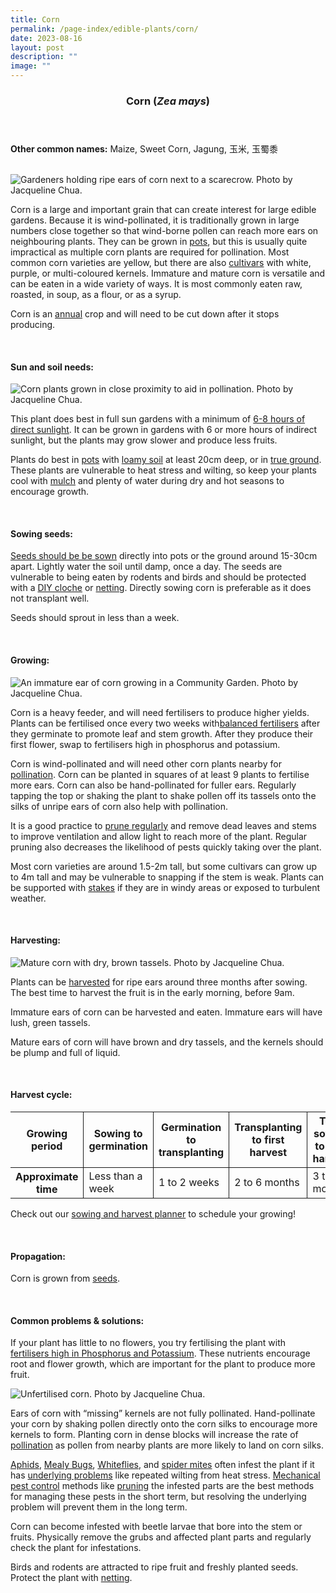 ```yaml
---
title: Corn
permalink: /page-index/edible-plants/corn/
date: 2023-08-16
layout: post
description: ""
image: ""
---
```

<header> 
	<h3>Corn (<em>Zea mays</em>)</h3> 
</header> 
 
<section> 
	<p><strong>Other common names:</strong> Maize, Sweet Corn, Jagung, 玉米, 玉蜀黍</p> 
	<br> 
</section> 
 
<section>
	<img title="Gardeners holding ripe ears of corn next to a scarecrow. Photo by Jacqueline Chua." src="/images/Gardeners/Jurong%20Central%20Zone%20D%20Skygarden_20220125%20(72).jpg">
	<p>Corn is a large and important grain that can create interest for large edible gardens. Because it is wind-pollinated, it is traditionally grown in large numbers close together so that wind-borne pollen can reach more ears on neighbouring plants. They can be grown in <a href="/page-index/horticulture-techniques/planting-in-containers/">pots</a>, but this is usually quite impractical as multiple corn plants are required for pollination. Most common corn varieties are yellow, but there are also <a href="/learn-more-about-gardening/glossary/#c">cultivars</a> with white, purple, or multi-coloured kernels. Immature and mature corn is versatile and can be eaten in a wide variety of ways. It is most commonly eaten raw, roasted, in soup, as a flour, or as a syrup.</p>
	<p>Corn is an <a href="/learn-more-about-gardening/glossary/#a">annual</a> crop and will need to be cut down after it stops producing.</p>
  <br> 
</section> 
 
<section> 
  <h4>Sun and soil needs:</h4> 
	<img title="Corn plants grown in close proximity to aid in pollination. Photo by Jacqueline Chua." src="/images/Plants/corn_jacchua_3%20(2).jpg">
	<p>This plant does best in full sun gardens with a minimum of <a href="/page-index/horticulture-techniques/gauging-light/">6-8 hours of direct sunlight</a>. It can be grown in gardens with 6 or more hours of indirect sunlight, but the plants may grow slower and produce less fruits.</p>
	<p>Plants do best in <a href="/page-index/horticulture-techniques/planting-in-containers/">pots</a> with <a href="/page-index/horticulture-techniques/soil/">loamy soil</a> at least 20cm deep, or in <a href="/page-index/horticulture-techniques/true-ground/">true ground</a>. These plants are vulnerable to heat stress and wilting, so keep your plants cool with <a href="/page-index/horticulture-techniques/mulching/">mulch</a> and plenty of water during dry and hot seasons to encourage growth.</p>
	<br> 
<p></p></section> 
 
<section> 
  <h4>Sowing seeds:</h4>  
		<p><a href="/page-index/horticulture-techniques/propagating-by-seed/">Seeds should be be sown</a> directly into pots or the ground around 15-30cm apart. Lightly water the soil until damp, once a day. The seeds are vulnerable to being eaten by rodents and birds and should be protected with a <a href="/page-index/horticulture-techniques/cloches/">DIY cloche</a> or <a href="/page-index/hardscapes/netting/">netting</a>. Directly sowing corn is preferable as it does not transplant well.</p>
	<p>Seeds should sprout in less than a week.</p>
	<br> 
</section> 
<section> 
  <h4>Growing:</h4> 
		<img title="An immature ear of corn growing in a Community Garden. Photo by Jacqueline Chua." src="/images/Plants/corn_jacquelinechua.jpg">
	<p>Corn is a heavy feeder, and will need fertilisers to produce higher yields. Plants can be fertilised once every two weeks with<a href="/page-index/horticulture-techniques/fertilising/">balanced fertilisers</a> after they germinate to promote leaf and stem growth. After they produce their first flower, swap to fertilisers high in phosphorus and potassium.</p>
		<p>Corn is wind-pollinated and will need other corn plants nearby for <a href="/learn-more-about-gardening/glossary/#p">pollination</a>. Corn can be planted in squares of at least 9 plants to fertilise more ears. Corn can also be hand-pollinated for fuller ears. Regularly tapping the top or shaking the plant to shake pollen off its tassels onto the silks of unripe ears of corn also help with pollination.</p>
	<p>It is a good practice to <a href="/page-index/horticulture-techniques/pruning/">prune regularly</a> and remove dead leaves and stems to improve ventilation and allow light to reach more of the plant. Regular pruning also decreases the likelihood of pests quickly taking over the plant.</p>
	<p>Most corn varieties are around 1.5-2m tall, but some cultivars can grow up to 4m tall and may be vulnerable to snapping if the stem is weak. Plants can be supported with <a href="/page-index/hardscapes/staking/">stakes</a> if they are in windy areas or exposed to turbulent weather.</p> 
	<br> 
</section> 
 
<section> 
  <h4>Harvesting:</h4> 
	<img title="Mature corn with dry, brown tassels. Photo by Jacqueline Chua." src="/images/Plants/corn_jacchua_3%20(1).jpg">
	<p>Plants can be <a href="/page-index/horticulture-techiniques/harvesting-hygiene/">harvested</a> for ripe ears around three months after sowing. The best time to harvest the fruit is in the early morning, before 9am.</p>
	<p>Immature ears of corn can be harvested and eaten. Immature ears will have lush, green tassels.</p>
	<p>Mature ears of corn will have brown and dry tassels, and the kernels should be plump and full of liquid.</p>
	<br>
</section> 
 
<section> 
	<h4>Harvest cycle:</h4> 
  <table> 
    <thead> 
      <tr> 
        <th style="border-bottom:0px; border-right:solid 1px;">Growing period</th> 
        <th style="border-bottom:0px; border-right:solid 1px;">Sowing to germination</th>
				<th style="border-bottom:0px; border-right:solid 1px;">Germination to transplanting</th>
        <th style="border-bottom:0px; border-right:solid 1px;">Transplanting to first harvest</th> 
        <th style="border-bottom:0px; border-left:solid 1px;">Total sowing to first harvest</th> 
      </tr> 
    </thead> 
    <tbody> 
      <tr> 
        <th style="border-right:solid 1px;">Approximate time</th> 
        <td style="border-right:solid 1px;">Less than a week</td>
				<td style="border-right:solid 1px;">1 to 2 weeks</td>
        <td style="border-right:solid 1px;">2 to 6 months</td> 
        <td style="border-left:solid 1px;">3 to 6 months</td> 
      </tr> 
    </tbody> 
  </table> 
	<p>Check out our&nbsp;<a href="/digital-tools/sowing-planner/">sowing and harvest planner</a>&nbsp;to schedule your growing!</p> 
	<br> 
</section> 
 
<section> 
  <h4>Propagation:</h4> 
	<p>Corn is grown from <a href="/page-index/horticulture-techniques/propagation-by-seeds">seeds</a>.</p> 
	<br> 
</section> 
 
<section> 
  <h4>Common problems &amp; solutions:</h4> 
	<p>If your plant has little to no flowers, you try fertilising the plant with <a href="/page-index/horticulture-techniques/fertilising/">fertilisers high in Phosphorus and Potassium</a>. These nutrients encourage root and flower growth, which are important for the plant to produce more fruit.</p>
	<img title="Unfertilised corn. Photo by Jacqueline Chua." src="/images/Plants/corn_unfertilised_jacchua.jpg">
	<p>Ears of corn with “missing” kernels are not fully pollinated. Hand-pollinate your corn by shaking pollen directly onto the corn silks to encourage more kernels to form. Planting corn in dense blocks will increase the rate of <a href="/learn-more-about-gardening/glossary/#p">pollination</a> as pollen from nearby plants are more likely to land on corn silks.</p>
<p><a href="/page-index/pests/aphids/">Aphids</a>, <a href="/page-index/pests/mealy-bugs/">Mealy Bugs</a>, <a href="/page-index/pests/whiteflies/">Whiteflies</a>, and <a href="/page-index/pests/spider-mites/">spider mites</a> often infest the plant if it has <a href="/learn-more-about-gardening/plant-problems/">underlying problems</a> like repeated wilting from heat stress. <a href="/horticulture-techniques/pest-control/">Mechanical pest control</a> methods like <a href="/page-index/horticulture-techniques/pruning/">pruning</a> the infested parts are the best methods for managing these pests in the short term, but resolving the underlying problem will prevent them in the long term.</p>
	<p>Corn can become infested with beetle larvae that bore into the stem or fruits. Physically remove the grubs and affected plant parts and regularly check the plant for infestations.</p>
	<p>Birds and rodents are attracted to ripe fruit and freshly planted seeds. Protect the plant with <a href="/page-index/hardscapes/netting/">netting</a>.</p>
	<br> 
</section>